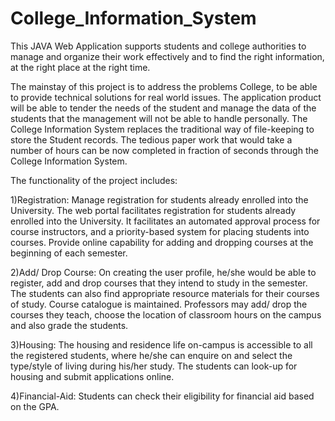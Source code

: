 # College_Information_System
This JAVA Web Application supports students and college authorities to manage and organize their work effectively and to find the right information, at the right place at the right time.

The mainstay of this project is to address the problems College, to be able to provide technical solutions for real world issues. The application product will be able to tender the needs of the student and manage the data of the students that the management will not be able to handle personally. The College Information System replaces the traditional way of file-keeping to store the Student records. The tedious paper work that would take a number of hours can be now completed in fraction of seconds through the College Information System. 

The functionality of the project includes:

1)Registration: Manage registration for students already enrolled into the University. The web portal facilitates registration for students already enrolled into the University.  It facilitates an automated approval process for course instructors, and a priority-based system for placing students into courses. Provide online capability for adding and dropping courses at the beginning of each semester.

2)Add/ Drop Course: On creating the user profile, he/she would be able to register, add and drop courses that they intend to study in the semester. The students can also find appropriate resource materials for their courses of study. Course catalogue is maintained. Professors may add/ drop the courses they teach, choose the location of classroom hours on the campus and also grade the students.

3)Housing: The housing and residence life on-campus is accessible to all the registered students, where he/she can enquire on and select the type/style of living during his/her study. The students can look-up for housing and submit applications online.

4)Financial-Aid: Students can check their eligibility for financial aid based on the GPA.

